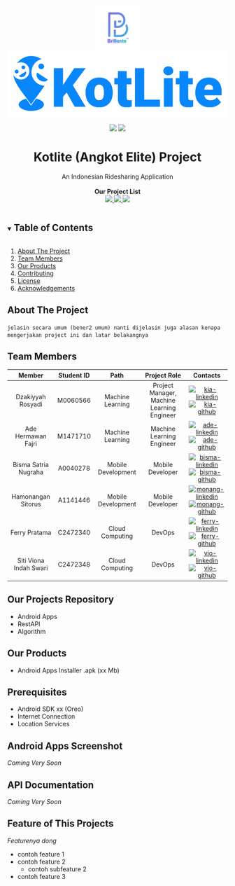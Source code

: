 <br />
<p align="center">
  <a href="#">
    <img src="assets/brillante_logos.png" alt="kotliteLogo" height="100">
  </a>
  <br>
  <a href="#">
    <img src="assets/kotlite_logo.png" alt="kotliteLogo" height="150">
  </a>

  <p align="center">
    <img src="https://img.shields.io/badge/Team-Brillante-9e83fc">
    <img src="https://img.shields.io/badge/ID-BA21_CAP0176-9e83fc?">
  </p>

  <h1 align="center">Kotlite (Angkot Elite) Project</h1>

  <p align="center">
    An Indonesian Ridesharing Application
    <!-- <br /> -->
    <!-- <a href="https://github.com/github_username/repo_name"><strong>Explore the Projects »</strong></a> -->
    <br />
    <br />
    <strong>Our Project List</strong>
    <br>
    <a href="https://github.com/kroniz-utab/kotlite_algorithm">
        <img src="https://img.shields.io/badge/Tensorflow-Kotlite_Algorithm-FF6F00?style=flat&logo=Tensorflow"></img>
    </a>
    <a href="https://github.com/bismastr/kotliteApp">
        <img src="https://img.shields.io/badge/Kotlin-Kotlite_Apps-0095D5?style=flat&logo=Kotlin"></img>
    </a>
    <a href="https://github.com/SVeeIS/kotliteProjectAPI">
        <img src="https://img.shields.io/badge/Django-Kotlite_API-092E20?style=flat&logo=Django"></img>
    </a>
  </p>
</p>

<!-- TABLE OF CONTENTS -->
<details open="open">
  <summary><h2 style="display: inline-block">Table of Contents</h2></summary>
  <ol>
    <li>
      <a href="#about-the-project">About The Project</a>
    </li>
    <li><a href="#team-members">Team Members</a></li>
    <li><a href="#our-products">Our Products</a></li>
    <li><a href="#contributing">Contributing</a></li>
    <li><a href="#license">License</a></li>
    <li><a href="#acknowledgements">Acknowledgements</a></li>
  </ol>
</details>

## About The Project

`jelasin secara umum (bener2 umum) nanti dijelasin juga alasan kenapa mengerjakan project ini dan latar belakangnya`

## Team Members

|         Member         | Student ID |        Path        |                Project Role                |                                                    Contacts                                                    |
| :--------------------: | :--------: | :----------------: | :----------------------------------------: | :------------------------------------------------------------------------------------------------------------: |
|   Dzakiyyah Rosyadi    |  M0060566  |  Machine Learning  | Project Manager, Machine Learning Engineer |       [![kia-linkedin][linkedin-shield]][kia-linkedin-url][![kia-github][github-shield]][kia-github-url]       |
|   Ade Hermawan Fajri   |  M1471710  |  Machine Learning  |         Machine Learning Engineer          |       [![ade-linkedin][linkedin-shield]][ade-linkedin-url][![ade-github][github-shield]][ade-github-url]       |
|  Bisma Satria Nugraha  |  A0040278  | Mobile Development |              Mobile Developer              |   [![bisma-linkedin][linkedin-shield]][bisma-linkedin-url][![bisma-github][github-shield]][bisma-github-url]   |
|   Hamonangan Sitorus   |  A1141446  | Mobile Development |              Mobile Developer              | [![monang-linkedin][linkedin-shield]][monang-linkedin-url][![monang-github][github-shield]][monang-github-url] |
|     Ferry Pratama      |  C2472340  |  Cloud Computing   |                   DevOps                   |   [![ferry-linkedin][linkedin-shield]][ferry-linkedin-url][![ferry-github][github-shield]][ferry-github-url]   |
| Siti Viona Indah Swari |  C2472348  |  Cloud Computing   |                   DevOps                   |       [![vio-linkedin][linkedin-shield]][vio-linkedin-url][![vio-github][github-shield]][vio-github-url]       |

## Our Projects Repository

- Android Apps
- RestAPI
- Algorithm

## Our Products

- Android Apps Installer .apk (xx Mb)

## Prerequisites

- Android SDK xx (Oreo)
- Internet Connection
- Location Services

## Android Apps Screenshot

_Coming Very Soon_

## API Documentation

_Coming Very Soon_

## Feature of This Projects

_Featurenya dong_

- contoh feature 1
- contoh feature 2
  - contoh subfeature 2
- contoh feature 3

<!-- MARKDOWN LINKS & IMAGES -->
<!-- https://www.markdownguide.org/basic-syntax/#reference-style-links -->
<!-- LinkedIn Link -->

[linkedin-shield]: https://img.shields.io/badge/LinkedIn--blue?style=social&logo=Linkedin
[kia-linkedin-url]: https://www.linkedin.com/in/dzakiyyah-rosyadi/
[ade-linkedin-url]: https://www.linkedin.com/in/ade-fajri/
[bisma-linkedin-url]: https://www.linkedin.com/in/bisma-satria-0123b3187/
[monang-linkedin-url]: https://www.linkedin.com/in/hamonangan-sitorus-644986166/
[vio-linkedin-url]: https://www.linkedin.com/in/sitivionaindahswari/
[ferry-linkedin-url]: https://www.linkedin.com/in/ferry-pratama/

<!-- Github Link -->

[github-shield]: https://img.shields.io/badge/GitHub--blue?style=social&logo=Github
[kia-github-url]: https://github.com/dzaarsyd
[ade-github-url]: https://github.com/kroniz-utab
[bisma-github-url]: https://github.com/bismastr
[monang-github-url]: https://github.com/mosirus
[vio-github-url]: https://github.com/SVeeIS
[ferry-github-url]: https://github.com/ftama0
